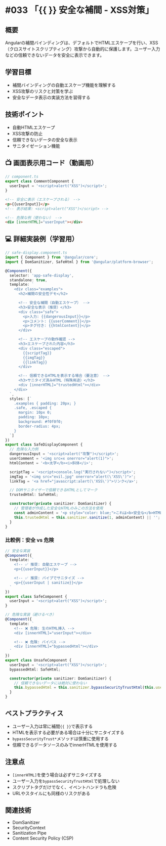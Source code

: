 # #033 「{{ }} 安全な補間 - XSS対策」

## 概要
Angularの補間バインディングは、デフォルトでHTMLエスケープを行い、XSS（クロスサイトスクリプティング）攻撃から自動的に保護します。ユーザー入力などの信頼できないデータを安全に表示できます。

## 学習目標
- 補間バインディングの自動エスケープ機能を理解する
- XSS攻撃のリスクと対策を学ぶ
- 安全なデータ表示の実装方法を習得する

## 技術ポイント
- 自動HTMLエスケープ
- XSS攻撃の防止
- 信頼できないデータの安全な表示
- サニタイゼーション機能

## 📺 画面表示用コード（動画用）

```typescript
// component.ts
export class CommentComponent {
  userInput = '<script>alert("XSS")</script>';
}
```

```html
<!-- 安全に表示（エスケープされる） -->
<p>{{userInput}}</p>
<!-- 表示結果: <script>alert("XSS")</script> -->
```

```html
<!-- 危険な例（使わない） -->
<div [innerHTML]="userInput"></div>
```

## 💻 詳細実装例（学習用）

```typescript
// safe-display.component.ts
import { Component } from '@angular/core';
import { DomSanitizer, SafeHtml } from '@angular/platform-browser';

@Component({
  selector: 'app-safe-display',
  standalone: true,
  template: `
    <div class="examples">
      <h2>補間の安全性デモ</h2>

      <!-- 安全な補間（自動エスケープ） -->
      <h3>安全な表示（推奨）</h3>
      <div class="safe">
        <p>入力: {{dangerousInput}}</p>
        <p>コメント: {{userComment}}</p>
        <p>タグ付き: {{htmlContent}}</p>
      </div>

      <!-- エスケープの動作確認 -->
      <h3>エスケープされた内容</h3>
      <div class="escaped">
        {{scriptTag}}
        {{imgTag}}
        {{linkTag}}
      </div>

      <!-- 信頼できるHTMLを表示する場合（要注意） -->
      <h3>サニタイズ済みHTML（特殊用途）</h3>
      <div [innerHTML]="trustedHtml"></div>
    </div>
  `,
  styles: [`
    .examples { padding: 20px; }
    .safe, .escaped {
      margin: 10px 0;
      padding: 10px;
      background: #f0f0f0;
      border-radius: 4px;
    }
  `]
})
export class SafeDisplayComponent {
  // 危険な入力例
  dangerousInput = '<script>alert("攻撃")</script>';
  userComment = '<img src=x onerror="alert(1)">';
  htmlContent = '<b>太字</b><i>斜体</i>';

  scriptTag = '<script>console.log("実行されない")</script>';
  imgTag = '<img src="evil.jpg" onerror="alert(\'XSS\')">';
  linkTag = '<a href="javascript:alert(\'XSS\')">リンク</a>';

  // DOMサニタイザーで信頼できるHTMLとしてマーク
  trustedHtml: SafeHtml;

  constructor(private sanitizer: DomSanitizer) {
    // 管理者が作成した安全なHTMLのみこの方法を使用
    const adminContent = '<p style="color: blue;">これは<b>安全な</b>HTMLです</p>';
    this.trustedHtml = this.sanitizer.sanitize(1, adminContent) || '';
  }
}
```

### 比較例：安全 vs 危険

```typescript
// 安全な実装
@Component({
  template: `
    <!-- ✅ 推奨: 自動エスケープ -->
    <p>{{userInput}}</p>

    <!-- ✅ 推奨: パイプでサニタイズ -->
    <p>{{userInput | sanitize}}</p>
  `
})
export class SafeComponent {
  userInput = '<script>alert("XSS")</script>';
}

// 危険な実装（避けるべき）
@Component({
  template: `
    <!-- ❌ 危険: 生のHTML挿入 -->
    <div [innerHTML]="userInput"></div>

    <!-- ❌ 危険: バイパス -->
    <div [innerHTML]="bypassedHtml"></div>
  `
})
export class UnsafeComponent {
  userInput = '<script>alert("XSS")</script>';
  bypassedHtml: SafeHtml;

  constructor(private sanitizer: DomSanitizer) {
    // 信頼できないデータには絶対に使わない
    this.bypassedHtml = this.sanitizer.bypassSecurityTrustHtml(this.userInput);
  }
}
```

## ベストプラクティス
- ユーザー入力は常に補間`{{ }}`で表示する
- HTMLを表示する必要がある場合は十分にサニタイズする
- `bypassSecurityTrust*`メソッドは慎重に使用する
- 信頼できるデータソースのみでinnerHTMLを使用する

## 注意点
- `[innerHTML]`を使う場合は必ずサニタイズする
- ユーザー入力を`bypassSecurityTrustHtml`で処理しない
- スクリプトタグだけでなく、イベントハンドラも危険
- URLやスタイルにも同様のリスクがある

## 関連技術
- DomSanitizer
- SecurityContext
- Sanitization Pipe
- Content Security Policy (CSP)
